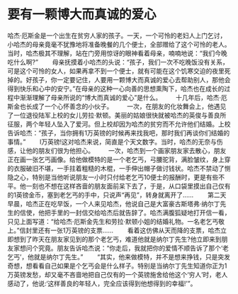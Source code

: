 # 要有一颗博大而真诚的爱心
哈杰·厄斯金是一个出生在贫穷人家的孩子。一天，一个可怜的老妇人上门乞讨，小哈杰的母亲竟毫不犹豫地将准备晚餐的几个便士，全部赠给了这个可怜的老人。当时，哈杰极其不理解，站在门旁用惊讶的眼神看着母亲，喃喃地说：“我们今晚吃什么啊?” 
　　母亲抚摸着小哈杰的头说：“孩子，我们一次不吃晚饭没有关系，可是这个可怜的女人，如果再拿不到一个便士，就有可能在这个饥寒交迫的夜里死掉的。好孩子，你一定要记住，人要用一颗博大而真诚的爱心去帮助别人，那他会得到快乐和心中的安宁。”在母亲的这种一心向善的思想熏陶下，哈杰也在成长的过程中渐渐理解了母亲所说的“博大而真诚的爱心”是什么。 
　　十几年后，哈杰·厄斯金也长成了一个心怀善念的小伙子。 
　　一次，在朋友的化妆舞会上，他遇见了一位退役陆军上校的女儿劳拉·默顿。美丽的姑娘很快就被哈杰的英俊与善良所征服，两个年轻人坠入了爱河。但上校却因为哈杰的贫穷而不允许他们结婚。上校告诉哈杰：“孩子，当你拥有1万英镑的时候再来找我吧，那时我们再谈你们结婚的事情。” 
　　l万英镑!这对哈杰来说，简直是个天文数字。当时，哈杰的无奈与伤感，让他的朋友们很为他担心。 
　　一次，哈杰到一个画家朋友家去散心，朋友正在画一张乞丐画像。给他做模特的是一个老乞丐，弓腰驼背，满脸皱纹，身上穿的衣服破旧不堪，一手拄着粗糙的木棍，一手伸出帽子做讨钱状。哈杰不禁动了恻隐之心，特别是当他听说朋友一小时只付给老乞丐10便士的报酬时，更是有些不平。他一刻也不想在这样吝啬的朋友面前呆下去了，于是，从口袋里摸出自己仅有的1英镑金币，塞到老乞丐的手中，只说声“再见”，转身就离开了…… 
　　第二天早晨，哈杰正在吃早饭，一个人来见哈杰，他说自己是大富豪古斯塔弗·纳尔丁先生的信使，他把手里的一封信交给哈杰后就告辞了。哈杰满腹狐疑地打开信一看，只见上面写道：“给哈杰·厄斯金先生和劳拉·默顿小姐的结婚礼物。一名老乞丐敬上。”信封里还有一张1万英镑的支票…… 
　　看着这仿佛从天而降的支票，哈杰立即想到了昨天在朋友家见到的那个老乞丐，难道他就是纳尔丁先生?他立即来到朋友家想问个究竟。朋友告诉哈杰说：“你走后，我就把你的爱情不顺告诉了那个‘老乞丐’，他就是纳尔丁先生。” 
　　“其实，他来做模特，并不是想来挣钱，只是突发奇想，想看看自己如果是个乞丐会是什么样子。特别是当纳尔丁先生知道你正为1万英镑发愁，却又毫不吝啬地把自己仅有的一个英镑施舍给他这个‘穷人’时，老人感动了，他说:‘这样善良的年轻人，完全应该得到他想得到的幸福!’”。 

 